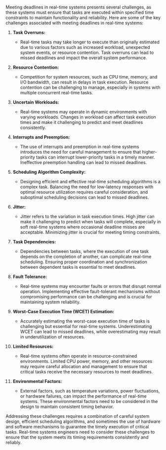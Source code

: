 Meeting deadlines in real-time systems presents several challenges, as these systems must ensure that tasks are executed within specified time constraints to maintain functionality and reliability. Here are some of the key challenges associated with meeting deadlines in real-time systems:

1. **Task Overruns:**
   - Real-time tasks may take longer to execute than originally estimated due to various factors such as increased workload, unexpected system events, or resource contention. Task overruns can lead to missed deadlines and impact the overall system performance.

2. **Resource Contention:**
   - Competition for system resources, such as CPU time, memory, and I/O bandwidth, can result in delays in task execution. Resource contention can be challenging to manage, especially in systems with multiple concurrent real-time tasks.

3. **Uncertain Workloads:**
   - Real-time systems may operate in dynamic environments with varying workloads. Changes in workload can affect task execution times and make it challenging to predict and meet deadlines consistently.

4. **Interrupts and Preemption:**
   - The use of interrupts and preemption in real-time systems introduces the need for careful management to ensure that higher-priority tasks can interrupt lower-priority tasks in a timely manner. Ineffective preemption handling can lead to missed deadlines.

5. **Scheduling Algorithm Complexity:**
   - Designing efficient and effective real-time scheduling algorithms is a complex task. Balancing the need for low-latency responses with optimal resource utilization requires careful consideration, and suboptimal scheduling decisions can lead to missed deadlines.

6. **Jitter:**
   - Jitter refers to the variation in task execution times. High jitter can make it challenging to predict when tasks will complete, especially in soft real-time systems where occasional deadline misses are acceptable. Minimizing jitter is crucial for meeting timing constraints.

7. **Task Dependencies:**
   - Dependencies between tasks, where the execution of one task depends on the completion of another, can complicate real-time scheduling. Ensuring proper coordination and synchronization between dependent tasks is essential to meet deadlines.

8. **Fault Tolerance:**
   - Real-time systems may encounter faults or errors that disrupt normal operation. Implementing effective fault-tolerant mechanisms without compromising performance can be challenging and is crucial for maintaining system reliability.

9. **Worst-Case Execution Time (WCET) Estimation:**
   - Accurately estimating the worst-case execution time of tasks is challenging but essential for real-time systems. Underestimating WCET can lead to missed deadlines, while overestimating may result in underutilization of resources.

10. **Limited Resources:**
    - Real-time systems often operate in resource-constrained environments. Limited CPU power, memory, and other resources may require careful allocation and management to ensure that critical tasks receive the necessary resources to meet deadlines.

11. **Environmental Factors:**
    - External factors, such as temperature variations, power fluctuations, or hardware failures, can impact the performance of real-time systems. These environmental factors need to be considered in the design to maintain consistent timing behavior.

Addressing these challenges requires a combination of careful system design, efficient scheduling algorithms, and sometimes the use of hardware and software mechanisms to guarantee the timely execution of critical tasks. Real-time systems engineers need to consider these challenges to ensure that the system meets its timing requirements consistently and reliably.
